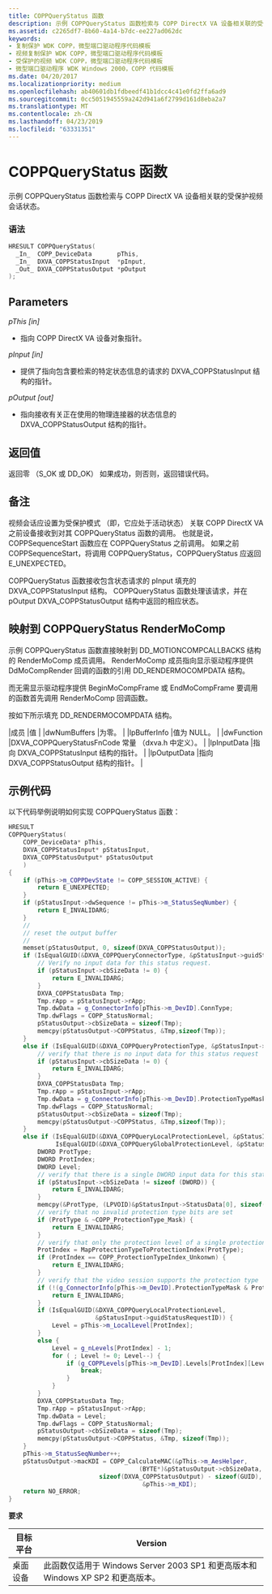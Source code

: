 ```yaml
---
title: COPPQueryStatus 函数
description: 示例 COPPQueryStatus 函数检索与 COPP DirectX VA 设备相关联的受保护视频会话状态。
ms.assetid: c2265df7-8b60-4a14-b7dc-ee227ad062dc
keywords:
- 复制保护 WDK COPP，微型端口驱动程序代码模板
- 视频复制保护 WDK COPP，微型端口驱动程序代码模板
- 受保护的视频 WDK COPP，微型端口驱动程序代码模板
- 微型端口驱动程序 WDK Windows 2000，COPP 代码模板
ms.date: 04/20/2017
ms.localizationpriority: medium
ms.openlocfilehash: ab40601db1fdbeedf41b1dcc4c41e0fd2ffa6ad9
ms.sourcegitcommit: 0cc5051945559a242d941a6f2799d161d8eba2a7
ms.translationtype: MT
ms.contentlocale: zh-CN
ms.lasthandoff: 04/23/2019
ms.locfileid: "63331351"
---
```

# <a name="coppquerystatus-function"></a>COPPQueryStatus 函数

示例 COPPQueryStatus 函数检索与 COPP DirectX VA 设备相关联的受保护视频会话状态。

### <a name="syntax"></a>语法

```cpp
HRESULT COPPQueryStatus(
  _In_  COPP_DeviceData       pThis,
  _In_  DXVA_COPPStatusInput  *pInput,
  _Out_ DXVA_COPPStatusOutput *pOutput
);
```

## <a name="parameters"></a>Parameters

*pThis [in]*

* 指向 COPP DirectX VA 设备对象指针。

*pInput [in]*

* 提供了指向包含要检索的特定状态信息的请求的 DXVA_COPPStatusInput 结构的指针。

*pOutput [out]*

* 指向接收有关正在使用的物理连接器的状态信息的 DXVA_COPPStatusOutput 结构的指针。

## <a name="return-value"></a>返回值

返回零 （S_OK 或 DD_OK） 如果成功，则否则，返回错误代码。

## <a name="remarks"></a>备注

视频会话应设置为受保护模式 （即，它应处于活动状态） 关联 COPP DirectX VA 之前设备接收到对其 COPPQueryStatus 函数的调用。 也就是说，COPPSequenceStart 函数应在 COPPQueryStatus 之前调用。 如果之前 COPPSequenceStart，将调用 COPPQueryStatus，COPPQueryStatus 应返回 E_UNEXPECTED。

COPPQueryStatus 函数接收包含状态请求的 pInput 填充的 DXVA_COPPStatusInput 结构。 COPPQueryStatus 函数处理该请求，并在 pOutput DXVA_COPPStatusOutput 结构中返回的相应状态。

## <a name="mapping-rendermocomp-to-coppquerystatus"></a>映射到 COPPQueryStatus RenderMoComp

示例 COPPQueryStatus 函数直接映射到 DD_MOTIONCOMPCALLBACKS 结构的 RenderMoComp 成员调用。 RenderMoComp 成员指向显示驱动程序提供 DdMoCompRender 回调的函数的引用 DD_RENDERMOCOMPDATA 结构。

而无需显示驱动程序提供 BeginMoCompFrame 或 EndMoCompFrame 要调用的函数首先调用 RenderMoComp 回调函数。

按如下所示填充 DD_RENDERMOCOMPDATA 结构。

|成员 |值 | |dwNumBuffers |为零。 | |lpBufferInfo |值为 NULL。 | |dwFunction |DXVA_COPPQueryStatusFnCode 常量 （dxva.h 中定义）。 | |lpInputData |指向 DXVA_COPPStatusInput 结构的指针。 | |lpOutputData |指向 DXVA_COPPStatusOutput 结构的指针。 |

## <a name="example-code"></a>示例代码

以下代码举例说明如何实现 COPPQueryStatus 函数：

```cpp
HRESULT
COPPQueryStatus(
    COPP_DeviceData* pThis,
    DXVA_COPPStatusInput* pStatusInput,
    DXVA_COPPStatusOutput* pStatusOutput
    )
{
    if (pThis->m_COPPDevState != COPP_SESSION_ACTIVE) {
        return E_UNEXPECTED;
    }
    if (pStatusInput->dwSequence != pThis->m_StatusSeqNumber) {
        return E_INVALIDARG;
    }
    //
    // reset the output buffer
    //
    memset(pStatusOutput, 0, sizeof(DXVA_COPPStatusOutput));
    if (IsEqualGUID(&DXVA_COPPQueryConnectorType, &pStatusInput->guidStatusRequestID)) {
        // Verify no input data for this status request.
        if (pStatusInput->cbSizeData != 0) {
            return E_INVALIDARG;
        }
        DXVA_COPPStatusData Tmp;
        Tmp.rApp = pStatusInput->rApp;
        Tmp.dwData = g_ConnectorInfo[pThis->m_DevID].ConnType;
        Tmp.dwFlags = COPP_StatusNormal;
        pStatusOutput->cbSizeData = sizeof(Tmp);
        memcpy(pStatusOutput->COPPStatus, &Tmp,sizeof(Tmp));
    }
    else if (IsEqualGUID(&DXVA_COPPQueryProtectionType, &pStatusInput->guidStatusRequestID)) {
        // verify that there is no input data for this status request
        if (pStatusInput->cbSizeData != 0) {
            return E_INVALIDARG;
        }
        DXVA_COPPStatusData Tmp;
        Tmp.rApp = pStatusInput->rApp;
        Tmp.dwData = g_ConnectorInfo[pThis->m_DevID].ProtectionTypeMask;
        Tmp.dwFlags = COPP_StatusNormal;
        pStatusOutput->cbSizeData = sizeof(Tmp);
        memcpy(pStatusOutput->COPPStatus, &Tmp,sizeof(Tmp));
    }
    else if (IsEqualGUID(&DXVA_COPPQueryLocalProtectionLevel, &pStatusInput->guidStatusRequestID) ||
             IsEqualGUID(&DXVA_COPPQueryGlobalProtectionLevel, &pStatusInput->guidStatusRequestID)) {
        DWORD ProtType;
        DWORD ProtIndex;
        DWORD Level;
        // verify that there is a single DWORD input data for this status request
        if (pStatusInput->cbSizeData != sizeof (DWORD)) {
            return E_INVALIDARG;
        }
        memcpy(&ProtType, (LPVOID)&pStatusInput->StatusData[0], sizeof(DWORD));
        // verify that no invalid protection type bits are set
        if (ProtType & ~COPP_ProtectionType_Mask) {
            return E_INVALIDARG;
        }
        // verify that only the protection level of a single protection type is requested
        ProtIndex = MapProtectionTypeToProtectionIndex(ProtType);
        if (ProtIndex == COPP_ProtectionTypeIndex_Unkonwn) {
            return E_INVALIDARG;
        }
        // verify that the video session supports the protection type
        if (!(g_ConnectorInfo[pThis->m_DevID].ProtectionTypeMask & ProtType)) {
            return E_INVALIDARG;
        }
        if (IsEqualGUID(&DXVA_COPPQueryLocalProtectionLevel,
                        &pStatusInput->guidStatusRequestID)) {
            Level = pThis->m_LocalLevel[ProtIndex];
        }
        else {
            Level = g_nLevels[ProtIndex] - 1;
            for ( ; Level != 0; Level--) {
                if (g_COPPLevels[pThis->m_DevID].Levels[ProtIndex][Level]) {
                    break;
                }
            }
        }
        DXVA_COPPStatusData Tmp;
        Tmp.rApp = pStatusInput->rApp;
        Tmp.dwData = Level;
        Tmp.dwFlags = COPP_StatusNormal;
        pStatusOutput->cbSizeData = sizeof(Tmp);
        memcpy(pStatusOutput->COPPStatus, &Tmp, sizeof(Tmp));
    }
    pThis->m_StatusSeqNumber++;
    pStatusOutput->macKDI = COPP_CalculateMAC(&pThis->m_AesHelper,
                                    (BYTE*)&pStatusOutput->cbSizeData,
                         sizeof(DXVA_COPPStatusOutput) - sizeof(GUID),
                                     &pThis->m_KDI);
    return NO_ERROR;
}
```

**要求**

| 目标平台 | Version |
| -- | -- |
| 桌面设备 | 此函数仅适用于 Windows Server 2003 SP1 和更高版本和 Windows XP SP2 和更高版本。 |

